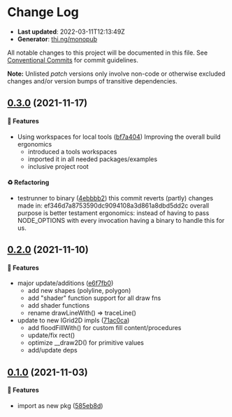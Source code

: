 # Change Log

- **Last updated**: 2022-03-11T12:13:49Z
- **Generator**: [thi.ng/monopub](https://thi.ng/monopub)

All notable changes to this project will be documented in this file.
See [Conventional Commits](https://conventionalcommits.org/) for commit guidelines.

**Note:** Unlisted _patch_ versions only involve non-code or otherwise excluded changes
and/or version bumps of transitive dependencies.

## [0.3.0](https://github.com/thi-ng/umbrella/tree/@thi.ng/rasterize@0.3.0) (2021-11-17)

#### 🚀 Features

- Using workspaces for local tools ([bf7a404](https://github.com/thi-ng/umbrella/commit/bf7a404))
  Improving the overall build ergonomics
  - introduced a tools workspaces
  - imported it in all needed packages/examples
  - inclusive project root

#### ♻️ Refactoring

- testrunner to binary ([4ebbbb2](https://github.com/thi-ng/umbrella/commit/4ebbbb2))
  this commit reverts (partly) changes made in:
  ef346d7a8753590dc9094108a3d861a8dbd5dd2c
  overall purpose is better testament ergonomics:
  instead of having to pass NODE_OPTIONS with every invocation
  having a binary to handle this for us.

## [0.2.0](https://github.com/thi-ng/umbrella/tree/@thi.ng/rasterize@0.2.0) (2021-11-10)

#### 🚀 Features

- major update/additions ([e6f7fb0](https://github.com/thi-ng/umbrella/commit/e6f7fb0))
  - add new shapes (polyline, polygon)
  - add "shader" function support for all draw fns
  - add shader functions
  - rename drawLineWith() => traceLine()
- update to new IGrid2D impls ([71ac0ca](https://github.com/thi-ng/umbrella/commit/71ac0ca))
  - add floodFillWith() for custom fill content/procedures
  - update/fix rect()
  - optimize __draw2D() for primitive values
  - add/update deps

## [0.1.0](https://github.com/thi-ng/umbrella/tree/@thi.ng/rasterize@0.1.0) (2021-11-03)

#### 🚀 Features

- import as new pkg ([585eb8d](https://github.com/thi-ng/umbrella/commit/585eb8d))
